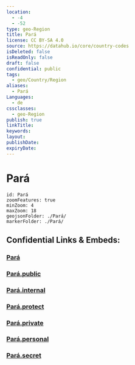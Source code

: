 ```yaml
---
location:
  - -4
  - -52
type: geo-Region
title: Pará
license: CC BY-SA 4.0
source: https://datahub.io/core/country-codes
isDeleted: false
isReadOnly: false
draft: false
confidential: public
tags:
  - geo/Country/Region
aliases:
  - Pará
Languages:
  - de
cssclasses:
  - geo-Region
publish: true
linkTitle:
keywords:
layout:
publishDate:
expiryDate:
---
```


# Pará

```leaflet
id: Pará
zoomFeatures: true 
minZoom: 4 
maxZoom: 18
geojsonFolder: ./Pará/
markerFolder: ./Pará/
```


## Confidential Links & Embeds: 

### [Pará](/_Standards/Earth/Continent/America~South/Brazil/states~Brazil/Pará.md) 

### [Pará.public](/_public/Earth/Continent/America~South/Brazil/states~Brazil/Pará.public.md) 

### [Pará.internal](/_internal/Earth/Continent/America~South/Brazil/states~Brazil/Pará.internal.md) 

### [Pará.protect](/_protect/Earth/Continent/America~South/Brazil/states~Brazil/Pará.protect.md) 

### [Pará.private](/_private/Earth/Continent/America~South/Brazil/states~Brazil/Pará.private.md) 

### [Pará.personal](/_personal/Earth/Continent/America~South/Brazil/states~Brazil/Pará.personal.md) 

### [Pará.secret](/_secret/Earth/Continent/America~South/Brazil/states~Brazil/Pará.secret.md)

